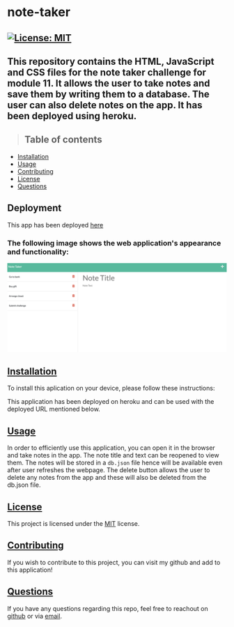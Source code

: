 # note-taker

## [![License: MIT](https://img.shields.io/badge/License-MIT-yellow.svg)](https://opensource.org/licenses/MIT)

## This repository contains the HTML, JavaScript and CSS files for the note taker challenge for module 11. It allows the user to take notes and save them by writing them to a database. The user can also delete notes on the app. It has been deployed using heroku.


>## Table of contents

- [Installation](#installation)
- [Usage](#usage)
- [Contributing](#contributing)
- [License](#license)
- [Questions](#questions)

## **Deployment**
This app has been deployed [here](https://afternoon-cove-74927.herokuapp.com/)

### The following image shows the web application's appearance and functionality:

![screenshot](https://github.com/rashida53/note-taker/blob/main/note-taker.png?raw=true)

## [**Installation**](#table-of-contents)

To install this aplication on your device, please follow these instructions:

This application has been deployed on heroku and can be used with the deployed URL mentioned below.


## [**Usage**](#table-of-contents)
In order to efficiently use this application, you can open it in the browser and take notes in the app. The note title and text can be reopened to view them. The notes will be stored in a `db.json` file hence will be available even after user refreshes the webpage. The delete button allows the user to delete any notes from the app and these will also be deleted from the db.json file.


## [**License**](#table-of-contents)
This project is licensed under the [MIT](https://opensource.org/licenses/MIT) license.

## [**Contributing**](#table-of-contents)
If you wish to contribute to this project, you can visit my github and add to this application!


## [**Questions**](#table-of-contents)

If you have any questions regarding this repo, feel free to reachout on [github](https://github.com/rashida53) or via [email](rashidamk21@gmail.com).


